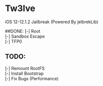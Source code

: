 # Tw3lve
iOS 12-12.1.2 Jailbreak (Powered By jelbrekLib)


##DONE:
[-] Root     
[-] Sandbox Escape    
[-] TFP0      

## TODO:
[-] Remount RootFS    
[-] Install Bootstrap   
[-] Fix Bugs (Performance)    
